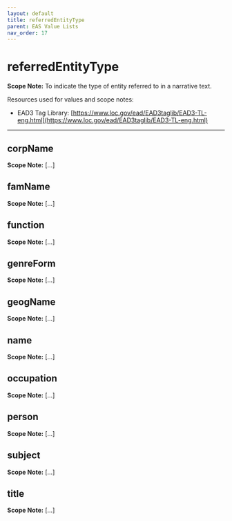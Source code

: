 ```yaml
---
layout: default
title: referredEntityType
parent: EAS Value Lists
nav_order: 17
---
```


# referredEntityType

**Scope Note:**
To indicate the type of entity referred to in a narrative text. 

Resources used for values and scope notes:
 - EAD3 Tag Library: [https://www.loc.gov/ead/EAD3taglib/EAD3-TL-eng.html](https://www.loc.gov/ead/EAD3taglib/EAD3-TL-eng.html)
 
---

## corpName

**Scope Note:**
[...]

## famName

**Scope Note:**
[...]

## function

**Scope Note:**
[...]

## genreForm

**Scope Note:**
[...]

## geogName

**Scope Note:**
[...]

## name

**Scope Note:**
[...]

## occupation

**Scope Note:**
[...]

## person

**Scope Note:**
[...]

## subject

**Scope Note:**
[...]

## title

**Scope Note:**
[...]
